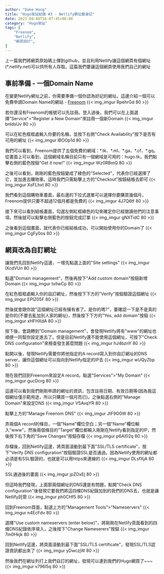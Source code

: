 ```yaml
---
author: "Dake Hong"
title: "Hugo架站紀錄 #3 - Netlify網址變身記"
date: 2021-08-08T16:07:45+08:00
category: "Hugo架站"
tags: [
    "Freenom",
    "Netlify",
    "網頁設計",
]
---
```

上一篇我們將網頁原始碼上傳到github，並且利用Netlify讓這個網頁有個網址(\*.netlify.net)可以供所有人存取。這篇我們要讓這個網頁使用我們自己的網址
<!--more-->

## 事前準備 - 一個Domain Name
在變更Netlify網址之前，你需要準備一個你認為好記的網址。這邊介紹一個可以免費申請Domain Name的網站 - [Freenom](https://www.freenom.com/)
{{< img_imgur RpehrGd 80 >}}

若你還沒有Freenom的帳號可以先註冊。登入過後，我們可以在上面選擇"Service">"Register a New Domain"來註冊一個新Domain
{{< img_imgur bnldsUv 80 >}}

可以在紅色框框處輸入你要的名稱，並按下右側"Check Availability"按下是否有可用的網址
{{< img_imgur lBOOp1d 80 >}}

我們可以看到，Freenom提供了五個免費的網域：\*.tk、\*.ml、\*.ga、\*.cf、\*.gq。從畫面上可以看到，這個網域名稱目前只有一個網域是可用的：hugo.tk，我們點擊右側的藍色按鈕"Get it now!"
{{< img_imgur Wz0RBmQ 80 >}}

之後可以看到，剛剛的藍色按鈕變成了綠色的"Selected"，代表你已經選擇了它，並加進去購物車。這時我們只需點擊上方的"Checkout"按鈕結帳去即可
{{< img_imgur XsFLhxt 80 >}}

我們看到這個購物車畫面，最右邊的下拉式選單可以選擇你要購買幾個月，Freenom提供只要不超過12個月都是免費的
{{< img_imgur 4J7Q6tf 80 >}}

接下來可以看到結帳畫面，勾選左側紅框綠色的勾來確定你已經閱讀他們的注意事項，然後就可以點擊右側藍色的按鈕完成訂單
{{< img_imgur gNXTidC 80 >}}

之後看到這個畫面，就代表你已經結帳成功，可以開始使用你的Domain了
{{< img_imgur CgFy0os 80 >}}

## 網頁改為自訂網址
讓我們先回到Netlify這邊，一樣先點選上面的"Site settings"
{{< img_imgur lXcdVUn 80 >}}

點選"Domain management"，然後再按下"Add custom domain"按鈕新增Domain
{{< img_imgur txlIwCp 80 >}}

在紅色框框處輸入你的自訂網址，然後按下下方的"Verify"按鈕驗證這個網址
{{< img_imgur EPIZ05F 80 >}}

然後就會跟你說"這個網址已經有擁有者了。是你的嗎?"，要確認一下是不是真的是你的(不要去亂加別人家的網址)，然後按下下方的"Yes, add domain"按鈕
{{< img_imgur xHFHXdA 80 >}}

按下後，會跳轉到"Domain management"，會發現Netlify將有"www"的網址也順便一同幫你設定進去了。但是目前Netlify還不能使用這個網址，可按下"Check DNS configuration"來檢查發生甚麼問題
{{< img_imgur hJ4bznY 80 >}}

點開以後，發現Netlify需要你將他指定的A record寫入到你自訂網址的DNS server，讓你這個網址可以指向到Netlify指定的IP去
{{< img_imgur wUQyZbp 80 >}}

現在我們回到Freenom來設定A record。點選"Services">"My Domain"
{{< img_imgur gucDcrg 80 >}}

這邊可以看到我們剛剛申請的網址的資訊，包含註冊日期、有效日期等(因為我這個網址僅示範用途，所以只購買一個月而已)。之後點選右側的"Manage Domain"來設定DNS
{{< img_imgur V5AvqYR 80 >}}

點擊上方的"Manage Freenom DNS"
{{< img_imgur JtF9O0W 80 >}}

弄兩個A record的條目，一個"Name"欄位空白；另一個"Name"欄位輸入"www"，然後兩個條目的"Target"欄位都輸入剛剛在Netlify看到指定的IP，然後按下右下角的"Save Changes"按鈕存檔
{{< img_imgur p6AI02q 80 >}}

存檔後，回到Netlify這邊，將頁面滾動到最下面"SSL/TLS certificate"，按下"Verify DNS configuration"按鈕驗證SSL是否通過。因為Netlify使用的網址都必須是有SSL驗證的，也就是可以用https來連線的
{{< img_imgur DLsfXjA 80 >}}

SSL通過後的畫面
{{< img_imgur jpZOxEj 80 >}}

但這時我們發現，上面那兩個網址的DNS還是有問題，點開"Check DNS configuration"後發現它要我們將這四條DNS紀錄加到的我們的DNS去，也就是讓Netlify託管
{{< img_imgur ph0CHf5 80 >}}

回到Freenom頁面，點選上方的"Management Tools">"Nameservers"
{{< img_imgur n4EcFdv 80 >}}

選擇"Use custom nameservers (enter below)"，將剛剛在Netlify頁面看到的四條DNS紀錄依序填入，之後按下"Change Nameserers"按鈕
{{< img_imgur 7m0Hkjk 80 >}}

回到Netlify這邊，將頁面滾動到最下面"SSL/TLS certificate"，發現SSL/TLS認證資訊都出來了
{{< img_imgur yDwczjW 80 >}}

然後我們在網址列打上我們自訂的網址，發現可以連到我們的Hugo網頁了~~~
{{< img_imgur v796l5q 80 >}}